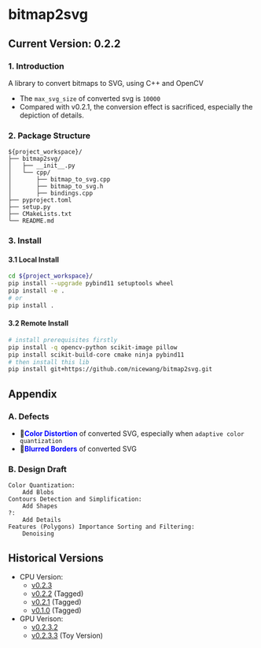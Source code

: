 # bitmap2svg
## Current Version: 0.2.2
### 1. Introduction
A library to convert bitmaps to SVG, using C++ and OpenCV

* The `max_svg_size` of converted svg is `10000`
* Compared with v0.2.1, the conversion effect is sacrificed, especially the depiction of details.

### 2. Package Structure
```
${project_workspace}/
├── bitmap2svg/
│   ├── __init__.py
│   └── cpp/
│       ├── bitmap_to_svg.cpp
│       ├── bitmap_to_svg.h
│       ├── bindings.cpp
├── pyproject.toml
├── setup.py
├── CMakeLists.txt
└── README.md               
```
### 3. Install
#### 3.1 Local Install
```bash
cd ${project_workspace}/
pip install --upgrade pybind11 setuptools wheel
pip install -e .
# or
pip install .
```
#### 3.2 Remote Install
```bash
# install prerequisites firstly
pip install -q opencv-python scikit-image pillow
pip install scikit-build-core cmake ninja pybind11
# then install this lib
pip install git+https://github.com/nicewang/bitmap2svg.git

```
## Appendix
### A. Defects
* **🔷<span style="color:blue;">Color Distortion</spen>** of converted SVG, especially when `adaptive color quantization`
* **🔷<span style="color:blue;">Blurred Borders</span>** of converted SVG

### B. Design Draft
```
Color Quantization:
    Add Blobs
Contours Detection and Simplification:
    Add Shapes
?:
    Add Details
Features (Polygons) Importance Sorting and Filtering:
    Denoising
```

## Historical Versions
- CPU Version:
    * [v0.2.3](https://github.com/nicewang/bitmap2svg/tree/bitmap2svg-v0.2.3)
    * [v0.2.2](https://github.com/nicewang/bitmap2svg/tree/v0.2.2-bitmap2svg) (Tagged)
    * [v0.2.1](https://github.com/nicewang/bitmap2svg/tree/v0.2.1-bitmap2svg) (Tagged)
    * [v0.1.0](https://github.com/nicewang/bitmap2svg/tree/v0.1.0-bitmap2svg) (Tagged)
- GPU Verison:
    * [v0.2.3.2](https://github.com/nicewang/bitmap2svg/tree/bitmap2svg-cu-v0.2.3.2)
    * [v0.2.3.3](https://github.com/nicewang/bitmap2svg/tree/bitmap2svg-cu-v0.2.3.3) (Toy Version)
